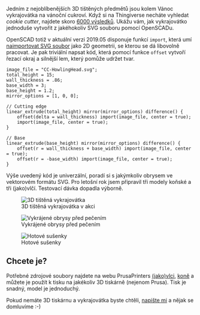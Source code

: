 <!-- dcterms:title = Vykrajovátka na vánoční cukroví z 3D tiskárny -->
<!-- dcterms:abstract = Jedním z nejoblíbenějších 3D tištěných předmětů jsou kolem Vánoc vykrajovátka na vánoční cukroví. Když si na Thingiverse necháte vyhledat "cookie cutter", najdete skoro 6000 výsledků. Ukážu vám, jak vykrajovátko jednoduše vytvořit z jakéhokoliv SVG souboru pomocí OpenSCADu. -->
<!-- x4w:category = 3D tisk -->
<!-- dcterms:creator = Michal Altair Valášek -->
<!-- dcterms:date = 2019-12-04 -->
<!-- x4w:pictureUrl = /perex-pictures/20191204-vykrajovatka.jpg -->
<!-- x4w:pictureWidth = 150 -->
<!-- x4w:pictureHeight = 150 -->
<!-- x4w:coverUrl = /cover-pictures/20191204-vykrajovatka.jpg -->

Jedním z nejoblíbenějších 3D tištěných předmětů jsou kolem Vánoc vykrajovátka na vánoční cukroví. Když si na Thingiverse necháte vyhledat _cookie cutter_, najdete skoro [6000 výsledků](https://www.thingiverse.com/search?q=cookie+cutter). Ukážu vám, jak vykrajovátko jednoduše vytvořit z jakéhokoliv SVG souboru pomocí OpenSCADu.

OpenSCAD totiž v aktuální verzi 2019.05 disponuje funkcí `import`, která umí [naimportovat SVG soubor](https://en.wikibooks.org/wiki/OpenSCAD_User_Manual/Importing_Geometry#import) jako 2D geometrii, se kterou se dá libovolně pracovat. Je pak triviální napsat kód, která pomocí funkce `offset` vytvoří řezací okraj a silnější lem, který pomůže udržet tvar.

```scad
image_file = "CC-HowlingHead.svg";
total_height = 15;
wall_thickness = .86;
base_width = 3;
base_height = 1.2;
mirror_options = [1, 0, 0];

// Cutting edge
linear_extrude(total_height) mirror(mirror_options) difference() {
    offset(delta = wall_thickness) import(image_file, center = true);
    import(image_file, center = true);
}

// Base
linear_extrude(base_height) mirror(mirror_options) difference() {
    offset(r = wall_thickness + base_width) import(image_file, center = true);
    offset(r = -base_width) import(image_file, center = true);
}
```

Výše uvedený kód je univerzální, poradí si s jakýmkoliv obrysem ve vektorovém formátu SVG. Pro letošní rok jsem připravil tři modely koňské a tři (jako)vlčí. Testovací dávka dopadla výborně.

<figure>
    <img src="https://www.cdn.altairis.cz/Blog/2019/20191204-vykrajovatka-1.jpg" alt="3D tištěná vykrajovátka" />
    <figcaption>3D tištěná vykrajovátka v akci</figcaption>
</figure>

<figure>
    <img src="https://www.cdn.altairis.cz/Blog/2019/20191204-vykrajovatka-2.jpg" alt="Vykrájené obrysy před pečením" />
    <figcaption>Vykrájené obrysy před pečením</figcaption>
</figure>

<figure>
    <img src="https://www.cdn.altairis.cz/Blog/2019/20191204-vykrajovatka-3.jpg" alt="Hotové sušenky" />
    <figcaption>Hotové sušenky</figcaption>
</figure>

## Chcete je?

Potřebné zdrojové soubory najdete na webu PrusaPrinters [(jako)vlci](https://www.prusaprinters.org/prints/8644-wolf-wolfdog-cookie-cutters), [koně](https://www.prusaprinters.org/prints/12268-horse-cookie-cutters) a můžete je použít k tisku na jakékoliv 3D tiskárně (nejenom Prusa). Tisk je snadný, model je jednoduchý.

Pokud nemáte 3D tiskárnu a vykrajovátka byste chtěli, [napište mi](https://m.me/rider.cz) a nějak se domluvíme :-)